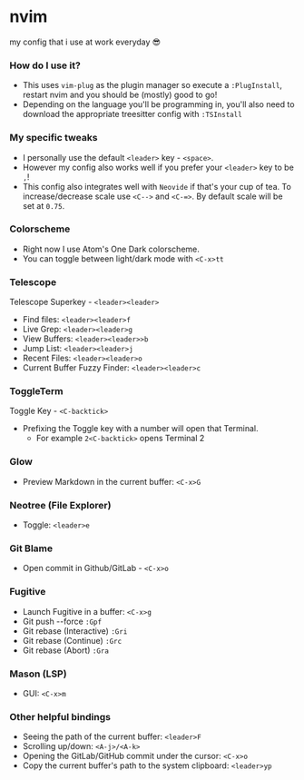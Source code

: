 # nvim
my config that i use at work everyday 😎

### How do I use it?
- This uses `vim-plug` as the plugin manager so execute a `:PlugInstall`, restart nvim and you should be (mostly) good to go!
- Depending on the language you'll be programming in, you'll also need to download the appropriate treesitter config with `:TSInstall`

### My specific tweaks
- I personally use the default `<leader>` key - `<space>`.
- However my config also works well if you prefer your `<leader>` key to be `,`!
- This config also integrates well with `Neovide` if that's your cup of tea. To increase/decrease scale use `<C-->` and `<C-=>`. By default scale will be set at `0.75`.

### Colorscheme
- Right now I use Atom's One Dark colorscheme.
- You can toggle between light/dark mode with `<C-x>tt`

### Telescope
Telescope Superkey - `<leader><leader>`
- Find files: `<leader><leader>f`
- Live Grep: `<leader><leader>g`
- View Buffers: `<leader><leader>>b`
- Jump List: `<leader><leader>j`
- Recent Files: `<leader><leader>o`
- Current Buffer Fuzzy Finder: `<leader><leader>c`

### ToggleTerm
Toggle Key - `<C-backtick>`
- Prefixing the Toggle key with a number will open that Terminal.
    - For example `2<C-backtick>` opens Terminal 2

### Glow
- Preview Markdown in the current buffer: `<C-x>G`

### Neotree (File Explorer)
- Toggle: `<leader>e`

### Git Blame
- Open commit in Github/GitLab - `<C-x>o`

### Fugitive 
- Launch Fugitive in a buffer: `<C-x>g`
- Git push --force `:Gpf`
- Git rebase (Interactive) `:Gri`
- Git rebase (Continue) `:Grc`
- Git rebase (Abort) `:Gra`

### Mason (LSP)
- GUI: `<C-x>m`

### Other helpful bindings
- Seeing the path of the current buffer: `<leader>F`
- Scrolling up/down: `<A-j>/<A-k>`
- Opening the GitLab/GitHub commit under the cursor: `<C-x>o`
- Copy the current buffer's path to the system clipboard: `<leader>yp`
